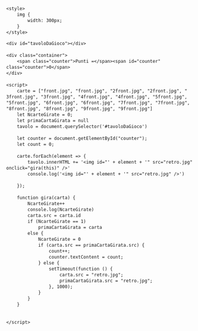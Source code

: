<!DOCTYPE html>
<html lang="en">

<head>
    <meta charset="UTF-8">
    <meta http-equiv="X-UA-Compatible" content="IE=edge">
    <meta name="viewport" content="width=device-width, initial-scale=1.0">
    <title>Document</title>

    <style>
        img {
            width: 300px;
        }
    </style>
</head>

<body>

    <div id="tavoloDaGioco"></div>

    <div class="container">
        <span class="counter">Punti =</span><span id="counter" class="counter">0</span>
    </div>

    <script>
        carte = ["front.jpg", "front.jpg", "2front.jpg", "2front.jpg", " 3front.jpg", "3front.jpg", "4front.jpg", "4front.jpg", "5front.jpg", "5front.jpg", "6front.jpg", "6front.jpg", "7front.jpg", "7front.jpg", "8front.jpg", "8front.jpg", "9front.jpg", "9front.jpg"]
        let NcarteGirate = 0;
        let primaCartaGirata = null
        tavolo = document.querySelector('#tavoloDaGioco')

        let counter = document.getElementById("counter");
        let count = 0;

        carte.forEach(element => {
            tavolo.innerHTML += '<img id="' + element + '" src="retro.jpg" onclick="gira(this)" />'
            console.log('<img id="' + element + '" src="retro.jpg" />')

        });

        function gira(carta) {
            NcarteGirate++
            console.log(NcarteGirate)
            carta.src = carta.id
            if (NcarteGirate == 1)
                primaCartaGirata = carta
            else {
                NcarteGirate = 0
                if (carta.src == primaCartaGirata.src) {
                    count++;
                    counter.textContent = count;
                } else {
                    setTimeout(function () {
                        carta.src = "retro.jpg";
                        primaCartaGirata.src = "retro.jpg";
                    }, 1000);
                }
            }
        }


    </script>
</body>

</html>
